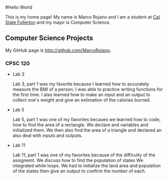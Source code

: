 #Hello World

This is my home page! My name is Marco Rojano and I am a student at [Cal State Fullerton](http://www.fullerton.edu/) and my major is Computer Science.

## Computer Science Projects

My GitHub page is http://github.com/MarcoRojano.

### CPSC 120

* Lab 3

    Lab 3, part 1 was my favorite because I learned how to accurately measure the BMI of a person. I was able to practice writing functions for the first time. I also learned how to make an input and an output to collect one's weight and give an estimation of the calories burned.

* Lab 5

    Lab 5, part 1 was one of my favorites becaues we learned how to code, how to find the area of a rectangle. We declare and variables and initialized them. We then also find the area of a triangle and declared an also deal with inputs and outputs.

* Lab 11

    Lab 11, part 1 was one of my favorites because of the difficulty of the assignemt. We discuss how to find the population of states We integrated while loops. We had to initialize the land area and population of the states then give an output to confirm the number of each.